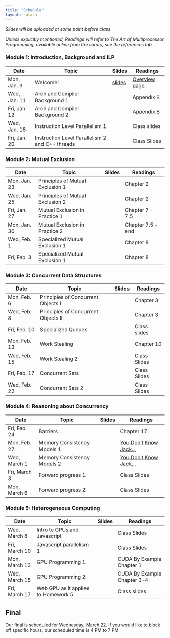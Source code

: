```yaml
---
title: "Schedule"
layout: splash
---
```


_Slides will be uploaded at some point before class_

_Unless explicitly mentioned, Readings will refer to The Art of Multiprocessor Programming, available online from the library, see the references tab_

### Module 1: Introduction, Background and ILP

| Date             | Topic    | Slides |   Readings
|------------------|----------|--------|----------------
| Mon, Jan. 9      | Welcome!                                          | [slides](lectures/CSE113Jan9_fa2023.pdf)   | [Overview page](https://sorensenucsc.github.io/CSE113-wi2022/overview.html)
| Wed, Jan. 11      | Arch and Compiler Background 1                   |   | Appendix B
| Fri, Jan. 12      | Arch and Compiler Background 2                   |   | Appendix B
| Wed, Jan. 18     | Instruction Level Parallelism 1                   |   | Class slides
| Fri, Jan. 20     | Instruction Level Parallelism 2 and C++ threads   |   | Class Slides

### Module 2: Mutual Exclusion

| Date             | Topic    | Slides |   Readings
|------------------|----------|--------|----------------
| Mon, Jan. 23     | Principles of Mutual Exclusion 1  |  | Chapter 2
| Wed, Jan. 25     | Principles of Mutual Exclusion 2  |  | Chapter 2
| Fri, Jan. 27     | Mutual Exclusion in Practice 1    |  | Chapter 7 - 7.5
| Mon, Jan. 30     | Mutual Exclusion in Practice 2    |  | Chapter 7.5 - end
| Wed, Feb. 1      | Specialized Mutual Exclusion 1    |  | Chapter 8
| Fri, Feb. 3      | Specialized Mutual Exclusion 1    |  | Chapter 8

### Module 3: Concurrent Data Structures

| Date             | Topic    | Slides |   Readings
|------------------|----------|--------|----------------
| Mon, Feb. 6      | Principles of Concurrent Objects I   |  | Chapter 3
| Wed, Feb. 8      | Principles of Concurrent Objects II  |  | Chapter 3
| Fri, Feb. 10     | Specialized Queues                   |  | Class slides
| Mon, Feb. 13     | Work Stealing                        |  | Chapter 10
| Wed, Feb. 15     | Work Stealing 2                      |  | Class Slides
| Fri, Feb. 17     | Concurrent Sets                      |  | Class Slides
| Wed, Feb. 22     |  Concurrent Sets 2                   |  | Class Slides
 

### Module 4: Reasoning about Concurrency

| Date             | Topic    | Slides |   Readings
|------------------|----------|--------|----------------
| Fri, Feb. 24     |  Barriers                      |  | Chapter 17
| Mon, Feb. 27     |  Memory Consistency Models 1   |  | [You Don’t Know Jack...](https://queue.acm.org/detail.cfm?id=2088916) 
| Wed, March 1     |  Memory Consistency Models 2   |  | [You Don’t Know Jack...](https://queue.acm.org/detail.cfm?id=2088916) 
| Fri, March 3     |  Forward progress 1            |  | Class Slides
| Mon, March 6     |  Forward progress 2            |  | Class Slides


### Module 5: Heterogeneous Computing

| Date             | Topic    | Slides |   Readings
|------------------|----------|--------|----------------
| Wed, March 8     | Intro to GPUs and Javascript         |  | Class Slides
| Fri, March 10    | Javascript parallelism 1             |  | Class Slides
| Mon, March 13    | GPU Programming 1                    |  | CUDA By Example Chapter 1
| Wed, March 15    | GPU Programming 2                    |  | CUDA By Example Chapter 3-4
| Fri, March 17    | Web GPU as it applies to Homework 5  |  | Class slides



## Final

Our final is scheduled for Wednesday, March 22. If you would like to block off specific hours, our scheduled time is 4 PM to 7 PM
